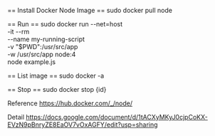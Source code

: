 == Install Docker Node Image ==
sudo docker pull node

== Run ==
sudo docker run --net=host \
-it --rm \
--name my-running-script \
-v "$PWD":/usr/src/app \
-w /usr/src/app node:4 \
node example.js

== List image ==
sudo docker -a

== Stop ==
sudo docker stop {id}

Reference
https://hub.docker.com/_/node/


Detail
https://docs.google.com/document/d/1tACXyMKyJ0cjpCoKX-EVzN9pBnryZE8EaOV7vOxAGFY/edit?usp=sharing

